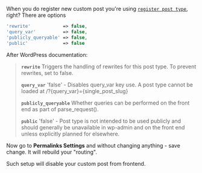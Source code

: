 When you do register new custom post you're using [`register post type`](http://codex.wordpress.org/Function_Reference/register_post_type), right? There are options

```php
'rewrite'            => false,
'query_var'          => false,
'publicly_queryable' => false,
'public'             => false
```

After WordPress documentation:

> **`rewrite`** Triggers the handling of rewrites for this post type. To prevent rewrites, set to false.
> 
> **`query_var`** 'false' - Disables query\_var key use. A post type cannot be loaded at /?{query\_var}={single\_post\_slug}
> 
> **`publicly_queryable`** Whether queries can be performed on the front end as part of parse\_request().
> 
> **`public`** 'false' - Post type is not intended to be used publicly and should generally be unavailable in wp-admin and on the front end unless explicitly planned for elsewhere.

Now go to **Permalinks Settings** and without changing anything - save change. It will rebuild your "routing".

Such setup will disable your custom post from frontend.
